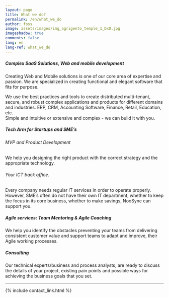```yaml
---
layout: page
title: What we do?
permalink: /en/what_we_do
author: foss
image: assets/images/img_agrigento_temple_1_DxO.jpg
imageshadow: true
comments: false
lang: en
lang-ref: what_we_do
---
```

<h5>Complex SaaS Solutions, Web and mobile development</h5>
Creating Web and Mobile solutions is one of our core area of expertise and passion.
We are specialized in creating functional and elegant software that fits for purpose.

We use the best practices and tools to create distributed multi-tenant, secure, and robust complex applications and products for different domains and industries. ERP, CRM, Accounting Software, Finance, Retail, Education, etc.  
Simple and intuitive or extensive and complex - we can build it with you.  

<h5>Tech Arm for Startups and SME’s</h5>

<h6>MVP and Product Development</h6>
We help you designing the right product with the correct strategy and the appropriate technology.

<h6>Your ICT back office.  </h6>
Every company needs regular IT services in order to operate properly. However, SME’s often do not have their own IT department, whether to keep the focus in its core business, whether to make savings, NooSync can support you.  

<h5>Agile services: Team Mentoring & Agile Coaching</h5>
We help you identify the obstacles preventing your teams from delivering consistent customer value and support teams to adapt and improve, their Agile working processes. 

<h5>Consulting</h5>
Our technical experts/business and process analysts, are ready to discuss the details of your project, existing pain points and possible ways for achieving the business goals that you set.

<HR>
{% include contact_link.html %}